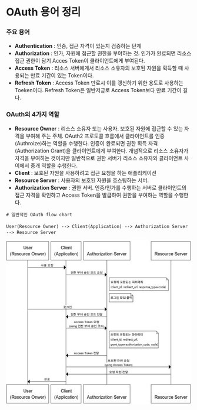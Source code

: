 # OAuth 용어 정리


### 주요 용어

* **Authentication** : 인증, 접근 자격이 있는지 검증하는 단계
* **Authorization** : 인가, 자원에 접근할 권한을 부야하는 것. 인가가 완료되면 리소스 접근 권한이 담기 Acces Token이 클라이언트에게 부여된다.
* **Access Token** : 리소스 서버에게서 리소스 소유자의 보호된 자원을 획득할 때 사용되는 만료 기간이 있는 Token이다.
* **Refresh Token** : Access Token 만료시 이를 갱신하기 위한 용도로 사용하는 Toeken이다. Refresh Token은 일반저긍로 Access Token보다 만료 기간이 길다.

### OAuth의 4가지 역할

* **Resource Owner** :  리소스 소유자 또는 사용자. 보호된 자원에 접근할 수 있는 자격을 부여해 주는 주체. OAuth2 프로토콜 흐름에서 클라이언트를 인증(Authroize)하는 역할을 수행한다. 인증이 완료되면 권한 획득 자격(Authorization Grant)을 클라이언트에게 부여한다. 개념적으로 리소스 소유자가 자격을 부여하는 것이지만 일반적으로 권한 서버가 리소스 소유자와 클라이언트 사이에서 중개 역할을 수행한다.
* **Client** :  보호된 자원을 사용하려고 접근 요청을 하는 애플리케이션
* **Resource Server** : 사용자의 보호된 자원을 호스팅하는 서버.
* **Authorization Server** : 권한 서버. 인증/인가를 수행하는 서버로 클라이언트의 접근 자격을 확인하고 Access Token을 발급하여 권한을 부여하는 역할을 수행한다.


```
# 일반적인 OAuth flow chart

User(Resource Owner) --> Client(Application) --> Authorization Server --> Resource Server

```

![alt text](OAuthImg/image3.png)